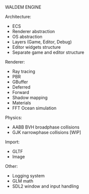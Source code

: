WALDEM ENGINE

Architecture:
* ECS
* Renderer abstraction
* OS abstraction
* Layers (Game, Editor, Debug)
* Editor widgets structure
* Separate game and editor structure

Renderer:
* Ray tracing
* PBR
* GBuffer
* Deferred
* Forward
* Shadow mapping
* Materials
* FFT Ocean simulation

Physics:
* AABB BVH broadphase collisions
* GJK narrowphase collisions [WIP]

Import:
* GLTF
* Image

Other:
* Logging system
* GLM math
* SDL2 window and input handling